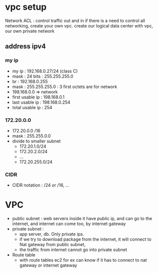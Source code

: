 # vpc setup
Network ACL : control traffic out and in 
if there is a need to control all networking, create your own vpc.
create our logical data center with vpc, our own private network

## address ipv4
### my ip
- my ip :  192.168.0.27/24 (class C)
- mask : 24 bits : 255.255.255.0
- br : 192.168.0.255
- mask : 255.255.255.0 : 3 first octets are for network
- 198.168.0.0 => network
- first usable ip : 198.168.0.1
- last usable ip : 198.168.0.254
- total usable ip : 254

### 172.20.0.0
- 172.20.0.0 /16
- mask : 255.255.0.0
- divide to smaller subnet
  - 172.20.1.0/24
  - 172.20.2.0/24
  - ...
  - 172.20.255.0/24

### CIDR 
- CIDR notation : /24 or /16, ...

# VPC
- public subnet : web servers inside it have public ip, and can go to the internet, and internet can come too, by internet gateway
- private subnet : 
  - app server, db. Only private ips. 
  - if we try to download package from the internet, it will connect to Nat gateway from public subnet, 
  - the traffic from internet cannot go into private subnet
- Route table
  - with route tables ec2 for ex can know if it has to connect to nat gateway or internet gateway
